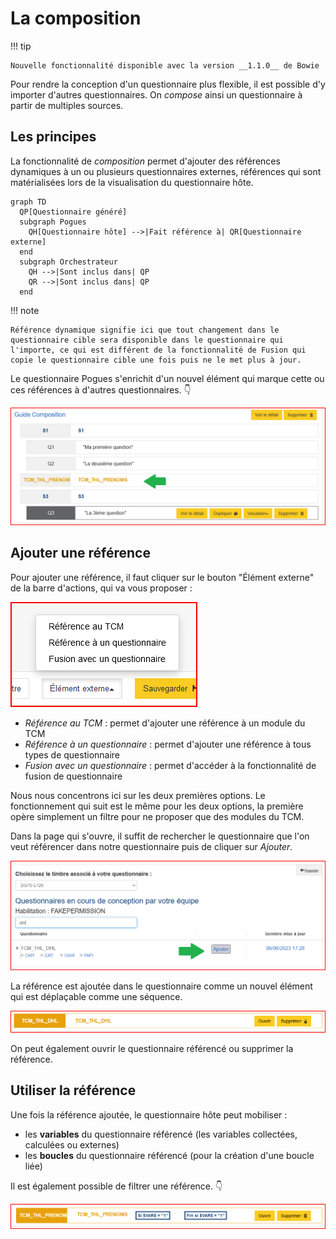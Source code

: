 # La composition

!!! tip

    Nouvelle fonctionnalité disponible avec la version __1.1.0__ de Bowie

Pour rendre la conception d'un questionnaire plus flexible, il est possible d'y importer d'autres questionnaires. On _compose_ ainsi un questionnaire à partir de multiples sources.

## Les principes

La fonctionnalité de _composition_ permet d'ajouter des références dynamiques à un ou plusieurs questionnaires externes, références qui sont matérialisées lors de la visualisation du questionnaire hôte.

```mermaid
graph TD
  QP[Questionnaire généré]
  subgraph Pogues
    QH[Questionnaire hôte] -->|Fait référence à| QR[Questionnaire externe]    
  end
  subgraph Orchestrateur
    QH -->|Sont inclus dans| QP
    QR -->|Sont inclus dans| QP
  end
```

!!! note

    Référence dynamique signifie ici que tout changement dans le questionnaire cible sera disponible dans le questionnaire qui l'importe, ce qui est différent de la fonctionnalité de Fusion qui copie le questionnaire cible une fois puis ne le met plus à jour.

Le questionnaire Pogues s'enrichit d'un nouvel élément qui marque cette ou ces références à d'autres questionnaires. :point_down:

![Exemple compo](../../img/pogues/composition-questionnaire-exemple.png)

## Ajouter une référence

Pour ajouter une référence, il faut cliquer sur le bouton "Élément externe" de la barre d'actions, qui va vous proposer :

![Élément externe](../../img/pogues/composition-element-externe.png)

- _Référence au TCM_ : permet d'ajouter une référence à un module du TCM
- _Référence à un questionnaire_ : permet d'ajouter une référence à tous types de questionnaire
- _Fusion avec un questionnaire_ : permet d'accéder à la fonctionnalité de fusion de questionnaire

Nous nous concentrons ici sur les deux premières options. Le fonctionnement qui suit est le même pour les deux options, la première opère simplement un filtre pour ne proposer que des modules du TCM.

Dans la page qui s'ouvre, il suffit de rechercher le questionnaire que l'on veut référencer dans notre questionnaire puis de cliquer sur _Ajouter_.

![Ajouter une référence](../../img/pogues/composition-ajouter.png)

La référence est ajoutée dans le questionnaire comme un nouvel élément qui est déplaçable comme une séquence.

![Bloc référence](../../img/pogues/composition-bloc-reference.png)

On peut également ouvrir le questionnaire référencé ou supprimer la référence.

## Utiliser la référence

Une fois la référence ajoutée, le questionnaire hôte peut mobiliser :

- les __variables__ du questionnaire référencé (les variables collectées, calculées ou externes)
- les __boucles__ du questionnaire référencé (pour la création d'une boucle liée)

Il est également possible de filtrer une référence. :point_down:

![Filtre sur référence](../../img/pogues/composition-filtre.png)
